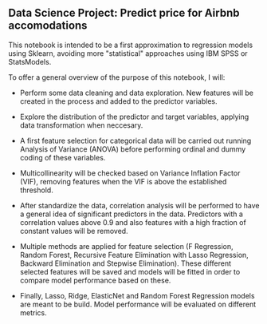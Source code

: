 ## Data Science Project: Predict price for Airbnb accomodations

This notebook is intended to be a first approximation to regression models using Sklearn, avoiding more "statistical" approaches using IBM SPSS or StatsModels.

To offer a general overview of the purpose of this notebook, I will:

* Perform some data cleaning and data exploration. New features will be created in the process and added to the predictor variables.

* Explore the distribution of the predictor and target variables, applying data transformation when neccesary.

* A first feature selection for categorical data will be carried out running Analysis of Variance (ANOVA) before performing ordinal and dummy coding of these variables.

* Multicollinearity will be checked based on Variance Inflation Factor (VIF), removing features when the VIF is above the established threshold.

* After standardize the data, correlation analysis will be performed to have a general idea of significant predictors in the data. Predictors with a correlation values above 0.9 and also features with a high fraction of constant values will be removed.

* Multiple methods are applied for feature selection (F Regression, Random Forest, Recursive Feature Elimination with Lasso Regression, Backward Elimination and Stepwise Elimination). These different selected features will be saved and models will be fitted in order to compare model performance based on these.

* Finally, Lasso, Ridge, ElasticNet and Random Forest Regression models are meant to be build. Model performance will be evaluated on different metrics.
